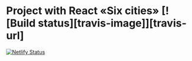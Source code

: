 # Project with React «Six cities» [![Build status][travis-image]][travis-url]

[![Netlify Status](https://api.netlify.com/api/v1/badges/da20b083-019f-4b32-b3a3-2091ebf6a5c2/deploy-status)](https://app.netlify.com/sites/sixcities/deploys)
